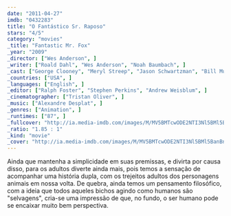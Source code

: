 ```yaml
---
date: "2011-04-27"
imdb: "0432283"
title: "O Fantástico Sr. Raposo"
stars: "4/5"
category: "movies"
_title: "Fantastic Mr. Fox"
_year: "2009"
_director: ["Wes Anderson", ]
_writer: ["Roald Dahl", "Wes Anderson", "Noah Baumbach", ]
_cast: ["George Clooney", "Meryl Streep", "Jason Schwartzman", "Bill Murray", "Wallace Wolodarsky", "Eric Chase Anderson", "Michael Gambon", "Willem Dafoe", "Owen Wilson", ]
_countries: ["USA", ]
_languages: ["English", ]
_editor: ["Ralph Foster", "Stephen Perkins", "Andrew Weisblum", ]
_cinematographer: ["Tristan Oliver", ]
_music: ["Alexandre Desplat", ]
_genres: ["Animation", ]
_runtimes: ["87", ]
_fullcover: "http://ia.media-imdb.com/images/M/MV5BMTcwODE2NTI3Nl5BMl5BanBnXkFtZTcwMjUwOTY5Mg@@.jpg"
_ratio: "1.85 : 1"
_kind: "movie"
_cover: "http://ia.media-imdb.com/images/M/MV5BMTcwODE2NTI3Nl5BMl5BanBnXkFtZTcwMjUwOTY5Mg@@._V1._SX94_SY140_.jpg"
---
```

Ainda que mantenha a simplicidade em suas premissas, e divirta por causa disso, para os adultos diverte ainda mais, pois temos a sensação de acompanhar uma história dupla, com os trejeitos adultos dos personagens animais em nossa volta. De quebra, ainda temos um pensamento filosófico, com a ideia que todos aqueles bichos agindo como humanos são "selvagens", cria-se uma impressão de que, no fundo, o ser humano pode se encaixar muito bem perspectiva.
